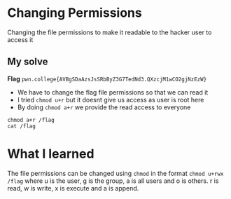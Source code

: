 # Changing Permissions

Changing the file permissions to make it readable to the hacker user to access it

## My solve
**Flag** `pwn.college{AVBgSDaAzsJsSRbByZ3G7TedNd3.QXzcjM1wCO2gjNzEzW}`
- We have to change the flag file permissions so that we can read it
- I tried `chmod u+r` but it doesnt give us access as user is root here
- By doing `chmod a+r` we provide the read access to everyone

```
chmod a+r /flag
cat /flag
```

# What I learned
The file permissions can be changed using `chmod` in the format `chmod u+rwx /flag` where u is the user, g is the group, a is all users and o is others. r is read, w is write, x is execute and a is append.